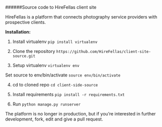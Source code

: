 ######Source code to HireFellas client site

HireFellas is a platform that connects photography service providers with prospective clients.

**Installation:**

1) Install virtualenv
`pip install virtualenv`

2) Clone the repository
`https://github.com/HireFellas/client-site-source.git`

3) Setup virtualenv
`virtualenv env`

Set source to env/bin/activate
`source env/bin/activate`

4) cd to cloned repo
`cd client-side-source`

5) Install requirements
`pip install -r requirements.txt`

6) Run
`python manage.py runserver`


The platform is no longer in production, but if you’re interested in further development, fork, edit and give a pull request.
